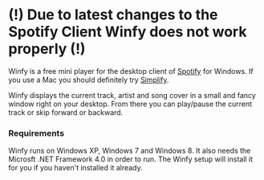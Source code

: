 # (!) Due to latest changes to the Spotify Client Winfy does not work properly (!)

Winfy is a free mini player for the desktop client of [Spotify](http://www.spotify.com) for Windows. If you use a Mac you should definitely try [Simplify](http://mmth.us/simplify/).

Winfy displays the current track, artist and song cover in a small and fancy window right on your desktop. From there you can play/pause the current track or skip forward or backward.

### Requirements

Winfy runs on Windows XP, Windows 7 and Windows 8. It also needs the Microsft .NET Framework 4.0 in order to run. The Winfy setup will install it for you if you haven't installed it already.
